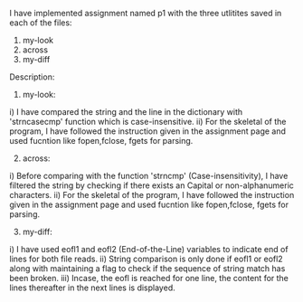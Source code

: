 I have implemented assignment named p1 with the three utlitites saved in each of the files:
1. my-look
2. across
3. my-diff

Description:
1. my-look:

i) I have compared the string and the line in the dictionary with 'strncasecmp' function which is case-insensitive.
ii) For the skeletal of the program, I have followed the instruction given in the assignment page and used fucntion like fopen,fclose, fgets for parsing.

2. across:

i) Before comparing with the function 'strncmp' (Case-insensitivity), I have filtered the string by checking if there exists an Capital or non-alphanumeric characters.
ii) For the skeletal of the program, I have followed the instruction given in the assignment page and used fucntion like fopen,fclose, fgets for parsing.

3. my-diff:

i) I have used eofl1 and eofl2 (End-of-the-Line) variables to indicate end of lines for both file reads.
ii) String comparison is only done if eofl1 or eofl2 along with maintaining a flag to check if the sequence of string match has been broken.
iii) Incase, the eofl is reached for one line, the content for the lines thereafter in the next lines is displayed.
